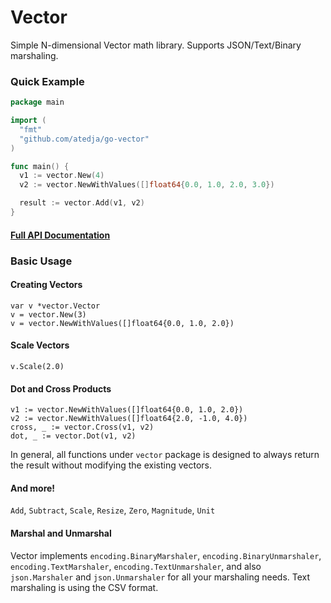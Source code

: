 # Vector

Simple N-dimensional Vector math library. Supports JSON/Text/Binary marshaling.

### Quick Example

```go
package main

import (
  "fmt"
  "github.com/atedja/go-vector"
)

func main() {
  v1 := vector.New(4)
  v2 := vector.NewWithValues([]float64{0.0, 1.0, 2.0, 3.0})

  result := vector.Add(v1, v2)
}
```

#### [Full API Documentation](https://godoc.org/github.com/atedja/go-vector)

### Basic Usage

#### Creating Vectors

    var v *vector.Vector
    v = vector.New(3)
    v = vector.NewWithValues([]float64{0.0, 1.0, 2.0})

#### Scale Vectors

    v.Scale(2.0)

#### Dot and Cross Products

    v1 := vector.NewWithValues([]float64{0.0, 1.0, 2.0})
    v2 := vector.NewWithValues([]float64{2.0, -1.0, 4.0})
    cross, _ := vector.Cross(v1, v2)
    dot, _ := vector.Dot(v1, v2)

In general, all functions under `vector` package is designed to always return the result without modifying the existing vectors.

#### And more!

`Add`, `Subtract`, `Scale`, `Resize`, `Zero`, `Magnitude`, `Unit`

#### Marshal and Unmarshal

Vector implements `encoding.BinaryMarshaler`, `encoding.BinaryUnmarshaler`, `encoding.TextMarshaler`, `encoding.TextUnmarshaler`,
and also `json.Marshaler` and `json.Unmarshaler` for all your marshaling needs. Text marshaling is using the CSV format.
